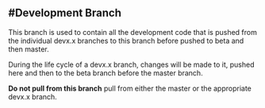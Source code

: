 #Development Branch
-------------------

This branch is used to contain all the development code that is pushed from the individual devx.x branches to this branch before pushed
to beta and then master.

During the life cycle of a devx.x branch, changes will be made to it, pushed here and then to the beta branch before the 
master branch.

**Do not pull from this branch** pull from either the master or the appropriate devx.x branch.
